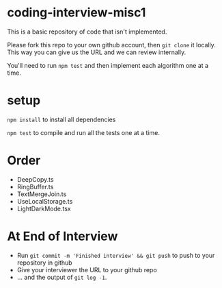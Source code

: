 # coding-interview-misc1

This is a basic repository of code that isn't implemented.

Please fork this repo to your own github account, then ```git clone``` it
locally.  This way you can give us the URL and we can review internally.

You'll need to run ```npm test``` and then implement each algorithm one at a time.

# setup

```npm install``` to install all dependencies

```npm test``` to compile and run all the tests one at a time.  

# Order

- DeepCopy.ts
- RingBuffer.ts
- TextMergeJoin.ts
- UseLocalStorage.ts
- LightDarkMode.tsx

# At End of Interview

- Run ```git commit -m 'Finished interview' && git push``` to push to your repository in github
- Give your interviewer the URL to your github repo 
- ... and the output of ```git log -1```.

